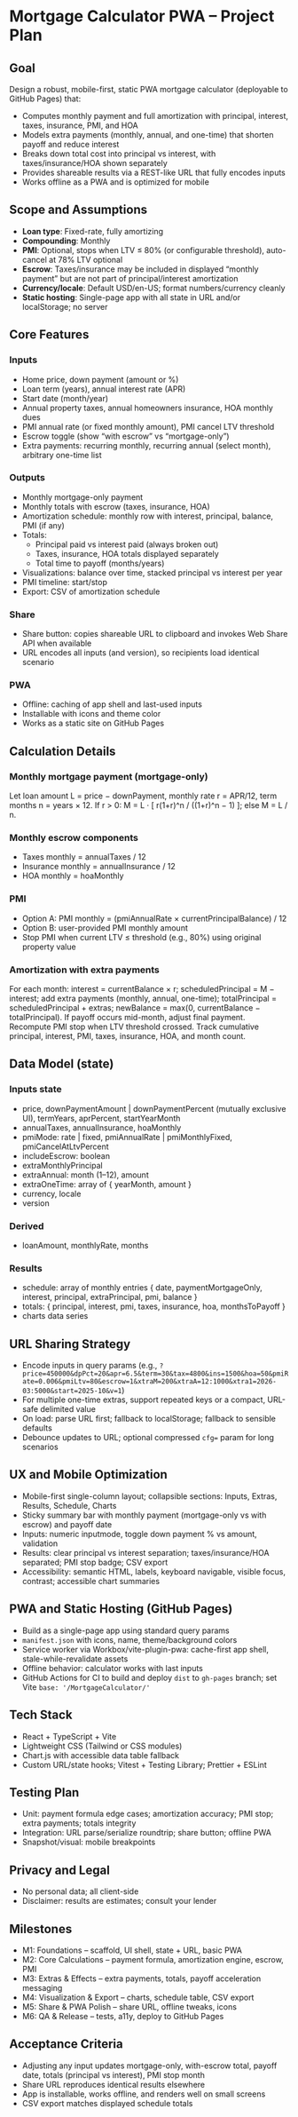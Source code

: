 # Mortgage Calculator PWA – Project Plan

## Goal
Design a robust, mobile-first, static PWA mortgage calculator (deployable to GitHub Pages) that:
- Computes monthly payment and full amortization with principal, interest, taxes, insurance, PMI, and HOA
- Models extra payments (monthly, annual, and one-time) that shorten payoff and reduce interest
- Breaks down total cost into principal vs interest, with taxes/insurance/HOA shown separately
- Provides shareable results via a REST-like URL that fully encodes inputs
- Works offline as a PWA and is optimized for mobile

## Scope and Assumptions
- **Loan type**: Fixed-rate, fully amortizing
- **Compounding**: Monthly
- **PMI**: Optional, stops when LTV ≤ 80% (or configurable threshold), auto-cancel at 78% LTV optional
- **Escrow**: Taxes/insurance may be included in displayed “monthly payment” but are not part of principal/interest amortization
- **Currency/locale**: Default USD/en-US; format numbers/currency cleanly
- **Static hosting**: Single-page app with all state in URL and/or localStorage; no server

## Core Features
### Inputs
- Home price, down payment (amount or %)
- Loan term (years), annual interest rate (APR)
- Start date (month/year)
- Annual property taxes, annual homeowners insurance, HOA monthly dues
- PMI annual rate (or fixed monthly amount), PMI cancel LTV threshold
- Escrow toggle (show “with escrow” vs “mortgage-only”)
- Extra payments: recurring monthly, recurring annual (select month), arbitrary one-time list

### Outputs
- Monthly mortgage-only payment
- Monthly totals with escrow (taxes, insurance, HOA)
- Amortization schedule: monthly row with interest, principal, balance, PMI (if any)
- Totals:
  - Principal paid vs interest paid (always broken out)
  - Taxes, insurance, HOA totals displayed separately
  - Total time to payoff (months/years)
- Visualizations: balance over time, stacked principal vs interest per year
- PMI timeline: start/stop
- Export: CSV of amortization schedule

### Share
- Share button: copies shareable URL to clipboard and invokes Web Share API when available
- URL encodes all inputs (and version), so recipients load identical scenario

### PWA
- Offline: caching of app shell and last-used inputs
- Installable with icons and theme color
- Works as a static site on GitHub Pages

## Calculation Details
### Monthly mortgage payment (mortgage-only)
Let loan amount L = price − downPayment, monthly rate r = APR/12, term months n = years × 12.
If r > 0: M = L · [ r(1+r)^n / ((1+r)^n − 1) ]; else M = L / n.

### Monthly escrow components
- Taxes monthly = annualTaxes / 12
- Insurance monthly = annualInsurance / 12
- HOA monthly = hoaMonthly

### PMI
- Option A: PMI monthly = (pmiAnnualRate × currentPrincipalBalance) / 12
- Option B: user-provided PMI monthly amount
- Stop PMI when current LTV ≤ threshold (e.g., 80%) using original property value

### Amortization with extra payments
For each month: interest = currentBalance × r; scheduledPrincipal = M − interest; add extra payments (monthly, annual, one-time); totalPrincipal = scheduledPrincipal + extras; newBalance = max(0, currentBalance − totalPrincipal). If payoff occurs mid-month, adjust final payment. Recompute PMI stop when LTV threshold crossed. Track cumulative principal, interest, PMI, taxes, insurance, HOA, and month count.

## Data Model (state)
### Inputs state
- price, downPaymentAmount | downPaymentPercent (mutually exclusive UI), termYears, aprPercent, startYearMonth
- annualTaxes, annualInsurance, hoaMonthly
- pmiMode: rate | fixed, pmiAnnualRate | pmiMonthlyFixed, pmiCancelAtLtvPercent
- includeEscrow: boolean
- extraMonthlyPrincipal
- extraAnnual: month (1–12), amount
- extraOneTime: array of { yearMonth, amount }
- currency, locale
- version

### Derived
- loanAmount, monthlyRate, months

### Results
- schedule: array of monthly entries { date, paymentMortgageOnly, interest, principal, extraPrincipal, pmi, balance }
- totals: { principal, interest, pmi, taxes, insurance, hoa, monthsToPayoff }
- charts data series

## URL Sharing Strategy
- Encode inputs in query params (e.g., `?price=450000&dpPct=20&apr=6.5&term=30&tax=4800&ins=1500&hoa=50&pmiRate=0.006&pmiLtv=80&escrow=1&xtraM=200&xtraA=12:1000&xtra1=2026-03:5000&start=2025-10&v=1`)
- For multiple one-time extras, support repeated keys or a compact, URL-safe delimited value
- On load: parse URL first; fallback to localStorage; fallback to sensible defaults
- Debounce updates to URL; optional compressed `cfg=` param for long scenarios

## UX and Mobile Optimization
- Mobile-first single-column layout; collapsible sections: Inputs, Extras, Results, Schedule, Charts
- Sticky summary bar with monthly payment (mortgage-only vs with escrow) and payoff date
- Inputs: numeric inputmode, toggle down payment % vs amount, validation
- Results: clear principal vs interest separation; taxes/insurance/HOA separated; PMI stop badge; CSV export
- Accessibility: semantic HTML, labels, keyboard navigable, visible focus, contrast; accessible chart summaries

## PWA and Static Hosting (GitHub Pages)
- Build as a single-page app using standard query params
- `manifest.json` with icons, name, theme/background colors
- Service worker via Workbox/vite-plugin-pwa: cache-first app shell, stale-while-revalidate assets
- Offline behavior: calculator works with last inputs
- GitHub Actions for CI to build and deploy `dist` to `gh-pages` branch; set Vite `base: '/MortgageCalculator/'`

## Tech Stack
- React + TypeScript + Vite
- Lightweight CSS (Tailwind or CSS modules)
- Chart.js with accessible data table fallback
- Custom URL/state hooks; Vitest + Testing Library; Prettier + ESLint

## Testing Plan
- Unit: payment formula edge cases; amortization accuracy; PMI stop; extra payments; totals integrity
- Integration: URL parse/serialize roundtrip; share button; offline PWA
- Snapshot/visual: mobile breakpoints

## Privacy and Legal
- No personal data; all client-side
- Disclaimer: results are estimates; consult your lender

## Milestones
- M1: Foundations – scaffold, UI shell, state + URL, basic PWA
- M2: Core Calculations – payment formula, amortization engine, escrow, PMI
- M3: Extras & Effects – extra payments, totals, payoff acceleration messaging
- M4: Visualization & Export – charts, schedule table, CSV export
- M5: Share & PWA Polish – share URL, offline tweaks, icons
- M6: QA & Release – tests, a11y, deploy to GitHub Pages

## Acceptance Criteria
- Adjusting any input updates mortgage-only, with-escrow total, payoff date, totals (principal vs interest), PMI stop month
- Share URL reproduces identical results elsewhere
- App is installable, works offline, and renders well on small screens
- CSV export matches displayed schedule totals

